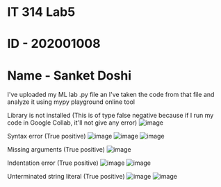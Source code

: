 # IT 314 Lab5
# ID - 202001008
# Name - Sanket Doshi

I've uploaded my ML lab .py file an I've taken the code from that file and analyze it using mypy playground online tool

Library is not installed
(This is of type false negative because if I run my code in Google Collab, it'll not give any error)
![image](https://user-images.githubusercontent.com/74952781/225270602-40a1130e-b697-400d-842a-4c5e2faed900.png)

Syntax error
(True positive)
![image](https://user-images.githubusercontent.com/74952781/225270871-cd35240b-df2d-4722-b231-459215385ff6.png)
![image](https://user-images.githubusercontent.com/74952781/225271022-3485b211-8af6-4f21-98c5-08c2f6ad5b66.png)
![image](https://user-images.githubusercontent.com/74952781/225273054-e68d26da-74e7-4758-9955-998abdd57bfd.png)


Missing arguments
(True positive)
![image](https://user-images.githubusercontent.com/74952781/225272141-608a837c-1f2b-43c2-89d3-a3aac460dcb3.png)

Indentation error
(True positive)
![image](https://user-images.githubusercontent.com/74952781/225272628-8c5f3d51-6abb-4b02-9451-e78a1a934e18.png)
![image](https://user-images.githubusercontent.com/74952781/225272911-b1a64b3b-ae1e-4e7f-9838-02b497e9c73c.png)

Unterminated string literal
(True positive)
![image](https://user-images.githubusercontent.com/74952781/225274276-e451fba8-b2f0-47ff-a1f1-c38e881c1678.png)
![image](https://user-images.githubusercontent.com/74952781/225274468-6ff54f26-6e10-4de1-ae0c-57182412b51e.png)
